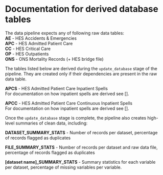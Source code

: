 # Documentation for derived database tables
   
The data pipeline expects any of following raw data tables:    
**AE** - HES Accidents & Emergencies    
**APC** - HES Admitted Patient Care    
**CC** - HES Critical Care    
**OP** - HES Outpatients    
**ONS** - ONS Mortality Records (+ HES bridge file)    

The tables listed below are derived during the `update_database` stage of the 
pipeline. They are created only if their dependencies are present in the raw 
data table.    

**APCS** - HES Admitted Patient Care Inpatient Spells    
For documentation on how inpatient spells are derived see [].    

**APCC** - HES Admitted Patient Care Continuous Inpatient Spells    
For documentation on how inpatient spells are derived see [].    

Once the `update_database` stage is complete, the pipeline also creates high-level
summaries of clean data, including:    

**DATASET_SUMMARY_STATS** - Number of records per dataset, percentage of 
records flagged as duplicates   

**FILE_SUMMARY_STATS** - Number of records per dataset and raw data file, percentage of 
records flagged as duplicates   

**[dataset name]_SUMMARY_STATS** - Summary statistics for each variable per dataset, percentage of
missing variables per variable. 